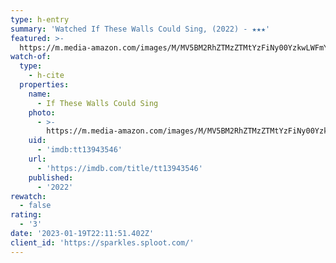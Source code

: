 ```yaml
---
type: h-entry
summary: 'Watched If These Walls Could Sing, (2022) - ★★★'
featured: >-
  https://m.media-amazon.com/images/M/MV5BM2RhZTMzZTMtYzFiNy00YzkwLWFmYTQtOWQwMTMyNDFjMDliXkEyXkFqcGdeQXVyMTU5OTc2NTk@._V1_SX300.jpg
watch-of:
  type:
    - h-cite
  properties:
    name:
      - If These Walls Could Sing
    photo:
      - >-
        https://m.media-amazon.com/images/M/MV5BM2RhZTMzZTMtYzFiNy00YzkwLWFmYTQtOWQwMTMyNDFjMDliXkEyXkFqcGdeQXVyMTU5OTc2NTk@._V1_SX300.jpg
    uid:
      - 'imdb:tt13943546'
    url:
      - 'https://imdb.com/title/tt13943546'
    published:
      - '2022'
rewatch:
  - false
rating:
  - '3'
date: '2023-01-19T22:11:51.402Z'
client_id: 'https://sparkles.sploot.com/'
---
```


